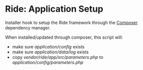# Ride: Application Setup

Installer hook to setup the Ride framework through the [Composer](http://getcomposer.org) dependency manager.

When installed/updated through composer, this script will:

* make sure _application/config_ exists
* make sure _application/data/log_ exists
* copy _vendor/ride/app/src/parameters.php_ to _application/config/parameters.php_